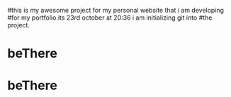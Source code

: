 #this is my awesome project for my personal website that i am developing 
#for my portfolio.its 23rd october at 20:36 i am initializing git into 
#the project.
# beThere
# beThere
